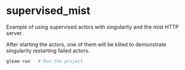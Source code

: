 # supervised_mist

Example of using supervised actors with singularity and the mist HTTP server.

After starting the actors, one of them will be killed to demonstrate
singularity restarting failed actors.

```sh
gleam run   # Run the project
```
